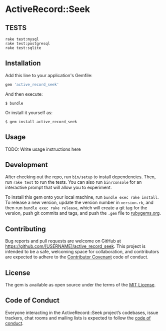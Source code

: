 # ActiveRecord::Seek

## TESTS

```
rake test:mysql
rake test:postgresql
rake test:sqlite
```

## Installation

Add this line to your application's Gemfile:

```ruby
gem 'active_record_seek'
```

And then execute:

    $ bundle

Or install it yourself as:

    $ gem install active_record_seek

## Usage

TODO: Write usage instructions here

## Development

After checking out the repo, run `bin/setup` to install dependencies. Then, run `rake test` to run the tests. You can also run `bin/console` for an interactive prompt that will allow you to experiment.

To install this gem onto your local machine, run `bundle exec rake install`. To release a new version, update the version number in `version.rb`, and then run `bundle exec rake release`, which will create a git tag for the version, push git commits and tags, and push the `.gem` file to [rubygems.org](https://rubygems.org).

## Contributing

Bug reports and pull requests are welcome on GitHub at https://github.com/[USERNAME]/active_record_seek. This project is intended to be a safe, welcoming space for collaboration, and contributors are expected to adhere to the [Contributor Covenant](http://contributor-covenant.org) code of conduct.

## License

The gem is available as open source under the terms of the [MIT License](http://opensource.org/licenses/MIT).

## Code of Conduct

Everyone interacting in the ActiveRecord::Seek project’s codebases, issue trackers, chat rooms and mailing lists is expected to follow the [code of conduct](https://github.com/[USERNAME]/active_record_seek/blob/master/CODE_OF_CONDUCT.md).
